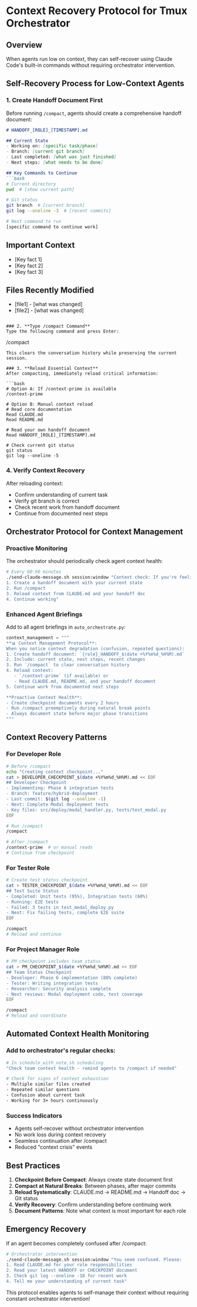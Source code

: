 # Context Recovery Protocol for Tmux Orchestrator

## Overview
When agents run low on context, they can self-recover using Claude Code's built-in commands without requiring orchestrator intervention.

## Self-Recovery Process for Low-Context Agents

### 1. **Create Handoff Document First**
Before running `/compact`, agents should create a comprehensive handoff document:

```markdown
# HANDOFF_[ROLE]_[TIMESTAMP].md

## Current State
- Working on: [specific task/phase]
- Branch: [current git branch]
- Last completed: [what was just finished]
- Next steps: [what needs to be done]

## Key Commands to Continue
```bash
# Current directory
pwd  # [show current path]

# Git status
git branch  # [current branch]
git log --oneline -3  # [recent commits]

# Next command to run
[specific command to continue work]
```

## Important Context
- [Key fact 1]
- [Key fact 2]
- [Key fact 3]

## Files Recently Modified
- [file1] - [what was changed]
- [file2] - [what was changed]
```

### 2. **Type /compact Command**
Type the following command and press Enter:
```
/compact
```
This clears the conversation history while preserving the current session.

### 3. **Reload Essential Context**
After compacting, immediately reload critical information:

```bash
# Option A: If /context-prime is available
/context-prime

# Option B: Manual context reload
# Read core documentation
Read CLAUDE.md
Read README.md

# Read your own handoff document
Read HANDOFF_[ROLE]_[TIMESTAMP].md

# Check current git status
git status
git log --oneline -5
```

### 4. **Verify Context Recovery**
After reloading context:
- Confirm understanding of current task
- Verify git branch is correct
- Check recent work from handoff document
- Continue from documented next steps

## Orchestrator Protocol for Context Management

### Proactive Monitoring
The orchestrator should periodically check agent context health:

```bash
# Every 60-90 minutes
./send-claude-message.sh session:window "Context check: If you're feeling confused or have been working for 2+ hours, please:
1. Create a handoff document with your current state
2. Run /compact
3. Reload context from CLAUDE.md and your handoff doc
4. Continue working"
```

### Enhanced Agent Briefings
Add to all agent briefings in `auto_orchestrate.py`:

```python
context_management = """
**📊 Context Management Protocol**:
When you notice context degradation (confusion, repeated questions):
1. Create handoff document: `{role}_HANDOFF_$(date +%Y%m%d_%H%M).md`
2. Include: current state, next steps, recent changes
3. Run `/compact` to clear conversation history
4. Reload context:
   - `/context-prime` (if available) or
   - Read CLAUDE.md, README.md, and your handoff document
5. Continue work from documented next steps

**Proactive Context Health**:
- Create checkpoint documents every 2 hours
- Run /compact preemptively during natural break points
- Always document state before major phase transitions
"""
```

## Context Recovery Patterns

### For Developer Role
```bash
# Before /compact
echo "Creating context checkpoint..."
cat > DEVELOPER_CHECKPOINT_$(date +%Y%m%d_%H%M).md << EOF
## Developer Checkpoint
- Implementing: Phase 6 integration tests
- Branch: feature/hybrid-deployment
- Last commit: $(git log --oneline -1)
- Next: Complete Modal deployment tests
- Key files: src/deploy/modal_handler.py, tests/test_modal.py
EOF

# Run /compact
/compact

# After /compact
/context-prime  # or manual reads
# Continue from checkpoint
```

### For Tester Role
```bash
# Create test status checkpoint
cat > TESTER_CHECKPOINT_$(date +%Y%m%d_%H%M).md << EOF
## Test Suite Status
- Completed: Unit tests (95%), Integration tests (60%)
- Running: E2E tests
- Failed: 3 tests in test_modal_deploy.py
- Next: Fix failing tests, complete E2E suite
EOF

/compact
# Reload and continue
```

### For Project Manager Role
```bash
# PM checkpoint includes team status
cat > PM_CHECKPOINT_$(date +%Y%m%d_%H%M).md << EOF
## Team Status Checkpoint
- Developer: Phase 6 implementation (80% complete)
- Tester: Writing integration tests
- Researcher: Security analysis complete
- Next reviews: Modal deployment code, test coverage
EOF

/compact
# Reload and coordinate
```

## Automated Context Health Monitoring

### Add to orchestrator's regular checks:
```bash
# In schedule_with_note.sh scheduling
"Check team context health - remind agents to /compact if needed"

# Check for signs of context exhaustion
- Multiple similar files created
- Repeated similar questions
- Confusion about current task
- Working for 3+ hours continuously
```

### Success Indicators
- Agents self-recover without orchestrator intervention
- No work loss during context recovery
- Seamless continuation after /compact
- Reduced "context crisis" events

## Best Practices

1. **Checkpoint Before Compact**: Always create state document first
2. **Compact at Natural Breaks**: Between phases, after major commits
3. **Reload Systematically**: CLAUDE.md → README.md → Handoff doc → Git status
4. **Verify Recovery**: Confirm understanding before continuing work
5. **Document Patterns**: Note what context is most important for each role

## Emergency Recovery

If an agent becomes completely confused after /compact:
```bash
# Orchestrator intervention
./send-claude-message.sh session:window "You seem confused. Please:
1. Read CLAUDE.md for your role responsibilities
2. Read your latest HANDOFF or CHECKPOINT document
3. Check git log --oneline -10 for recent work
4. Tell me your understanding of current task"
```

This protocol enables agents to self-manage their context without requiring constant orchestrator intervention!